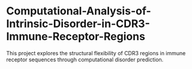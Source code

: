 # Computational-Analysis-of-Intrinsic-Disorder-in-CDR3-Immune-Receptor-Regions
This project explores the structural flexibility of CDR3 regions in immune receptor sequences through computational disorder prediction.
